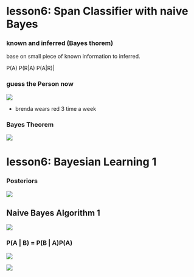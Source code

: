 # lesson6: Span Classifier with naive Bayes

### known and inferred (Bayes thorem)
base on small piece of known information to inferred.

P(A)
P(R|A)  P(A|R)|


### guess the Person now
![](ignore/images/guess.png)
* brenda wears red 3 time a week

### Bayes Theorem
![](ignore/images/guess2.png)

# lesson6: Bayesian Learning 1
### Posteriors
![](ignore/images/posteriors.JPG)

## Naive Bayes Algorithm 1
![](ignore/images/naive_bayes_algro.JPG)

### P(A | B) = P(B | A)P(A)
![](ignore/images/11.JPG)

![](ignore/images/12.JPG)